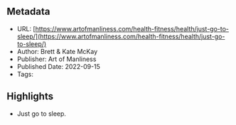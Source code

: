 ## Metadata
* URL: [https://www.artofmanliness.com/health-fitness/health/just-go-to-sleep/](https://www.artofmanliness.com/health-fitness/health/just-go-to-sleep/)
* Author: Brett &#38; Kate McKay
* Publisher: Art of Manliness
* Published Date: 2022-09-15
* Tags: 

## Highlights
* Just go to sleep.
